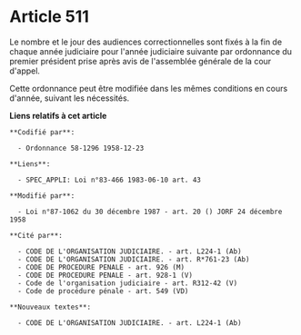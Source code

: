 # Article 511

Le nombre et le jour des audiences correctionnelles sont fixés à la fin de chaque année judiciaire pour l'année judiciaire
suivante par ordonnance du premier président prise après avis de l'assemblée générale de la cour d'appel.

Cette ordonnance peut être modifiée dans les mêmes conditions en cours d'année, suivant les nécessités.

**Liens relatifs à cet article**

	**Codifié par**:

	  - Ordonnance 58-1296 1958-12-23

	**Liens**:

	  - SPEC_APPLI: Loi n°83-466 1983-06-10 art. 43

	**Modifié par**:

	  - Loi n°87-1062 du 30 décembre 1987 - art. 20 () JORF 24 décembre 1958

	**Cité par**:

	  - CODE DE L'ORGANISATION JUDICIAIRE. - art. L224-1 (Ab)
	  - CODE DE L'ORGANISATION JUDICIAIRE. - art. R*761-23 (Ab)
	  - CODE DE PROCEDURE PENALE - art. 926 (M)
	  - CODE DE PROCEDURE PENALE - art. 928-1 (V)
	  - Code de l'organisation judiciaire - art. R312-42 (V)
	  - Code de procédure pénale - art. 549 (VD)

	**Nouveaux textes**:

	  - CODE DE L'ORGANISATION JUDICIAIRE. - art. L224-1 (Ab)
